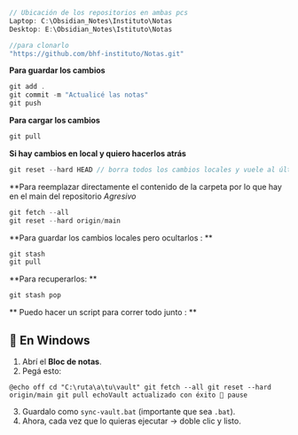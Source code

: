 
```c
// Ubicación de los repositorios en ambas pcs 
Laptop: C:\Obsidian_Notes\Instituto\Notas
Desktop: E:\Obsidian_Notes\Istituto\Notas

//para clonarlo
"https://github.com/bhf-instituto/Notas.git"
```
**Para guardar los cambios**
```c
git add .
git commit -m "Actualicé las notas"
git push
```
**Para cargar los cambios** 
```c
git pull
```
**Si hay cambios en local y quiero hacerlos atrás**
```c
git reset --hard HEAD // borra todos los cambios locales y vuele al último commit
```
**Para reemplazar directamente el contenido de la carpeta por lo que hay en el main del repositorio *Agresivo* 
```c
git fetch --all
git reset --hard origin/main
```

**Para guardar los cambios locales pero ocultarlos : **
```c
git stash
git pull
```
**Para recuperarlos: **
```c
git stash pop
```


** Puedo hacer un script para correr todo junto : ** 

## 🔹 En Windows

1. Abrí el **Bloc de notas**.
2. Pegá esto:

`@echo off
cd "C:\ruta\a\tu\vault"
git fetch --all
git reset --hard origin/main
git pull
echoVault actualizado con éxito 🚀 pause`
 
 3. Guardalo como `sync-vault.bat` (importante que sea `.bat`).
 4. Ahora, cada vez que lo quieras ejecutar → doble clic y listo.